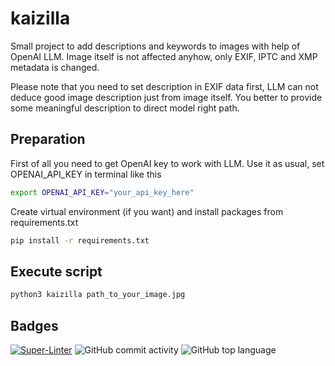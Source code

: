 # kaizilla
Small project to add descriptions and keywords to images with help of OpenAI LLM. Image itself is not affected anyhow, only EXIF, IPTC and XMP metadata is changed.

Please note that you need to set description in EXIF data first, LLM can not deduce good image description just from image itself. You better to provide some meaningful description to direct model right path. 

## Preparation

First of all you need to get OpenAI key to work with LLM. Use it as usual, set OPENAI_API_KEY in terminal like this
```bash
export OPENAI_API_KEY="your_api_key_here"
```

Create virtual environment (if you want) and install packages from requirements.txt
```bash
pip install -r requirements.txt
```

## Execute script
```bash
python3 kaizilla path_to_your_image.jpg
```

## Badges

[![Super-Linter](https://github.com/Ansud/kaizilla/actions/workflows/superlinter.yml/badge.svg)](https://github.com/marketplace/actions/super-linter)
![GitHub commit activity](https://img.shields.io/github/commit-activity/w/Ansud/kaizilla)
![GitHub top language](https://img.shields.io/github/languages/top/Ansud/kaizilla)
